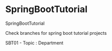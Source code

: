 # SpringBootTutorial
SpringBootTutorial

Check branches for spring boot tutorial projects 

SBT01 - Topic : Department
